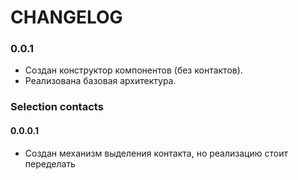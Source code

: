 # CHANGELOG

### 0.0.1
- Создан конструктор компонентов (без контактов). 
- Реализована базовая архитектура.
### Selection contacts
#### 0.0.0.1
- Создан механизм выделения контакта, но реализацию стоит переделать
